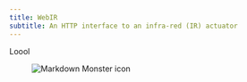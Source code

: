 ```yaml
---
title: WebIR
subtitle: An HTTP interface to an infra-red (IR) actuator
---
```

Loool

<figure class="image">
<img
  class="is-rounded"
  src="/img/profile.jpg"
  alt="Markdown Monster icon"
/>
</figure>
